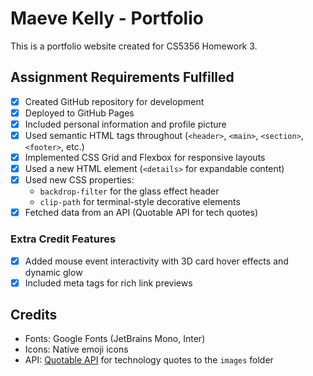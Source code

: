 # Maeve Kelly - Portfolio

This is a portfolio website created for CS5356 Homework 3.

## Assignment Requirements Fulfilled

- [x] Created GitHub repository for development
- [x] Deployed to GitHub Pages
- [x] Included personal information and profile picture
- [x] Used semantic HTML tags throughout (`<header>`, `<main>`, `<section>`, `<footer>`, etc.)
- [x] Implemented CSS Grid and Flexbox for responsive layouts
- [x] Used a new HTML element (`<details>` for expandable content)
- [x] Used new CSS properties:
  - `backdrop-filter` for the glass effect header
  - `clip-path` for terminal-style decorative elements
- [x] Fetched data from an API (Quotable API for tech quotes)

### Extra Credit Features
- [x] Added mouse event interactivity with 3D card hover effects and dynamic glow
- [x] Included meta tags for rich link previews

## Credits

- Fonts: Google Fonts (JetBrains Mono, Inter)
- Icons: Native emoji icons
- API: [Quotable API](https://github.com/lukePeavey/quotable) for technology quotes to the `images` folder